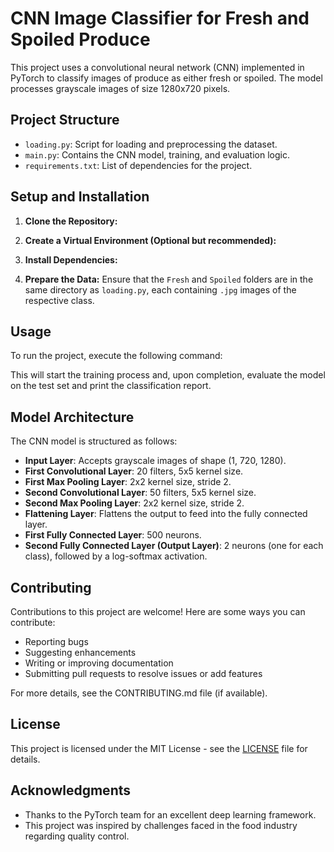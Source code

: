 # CNN Image Classifier for Fresh and Spoiled Produce

This project uses a convolutional neural network (CNN) implemented in PyTorch to classify images of produce as either fresh or spoiled. The model processes grayscale images of size 1280x720 pixels.

## Project Structure

- `loading.py`: Script for loading and preprocessing the dataset.
- `main.py`: Contains the CNN model, training, and evaluation logic.
- `requirements.txt`: List of dependencies for the project.

## Setup and Installation

1. **Clone the Repository:**


2. **Create a Virtual Environment (Optional but recommended):**


3. **Install Dependencies:**



4. **Prepare the Data:**
Ensure that the `Fresh` and `Spoiled` folders are in the same directory as `loading.py`, each containing `.jpg` images of the respective class.

## Usage

To run the project, execute the following command:


This will start the training process and, upon completion, evaluate the model on the test set and print the classification report.

## Model Architecture

The CNN model is structured as follows:

- **Input Layer**: Accepts grayscale images of shape (1, 720, 1280).
- **First Convolutional Layer**: 20 filters, 5x5 kernel size.
- **First Max Pooling Layer**: 2x2 kernel size, stride 2.
- **Second Convolutional Layer**: 50 filters, 5x5 kernel size.
- **Second Max Pooling Layer**: 2x2 kernel size, stride 2.
- **Flattening Layer**: Flattens the output to feed into the fully connected layer.
- **First Fully Connected Layer**: 500 neurons.
- **Second Fully Connected Layer (Output Layer)**: 2 neurons (one for each class), followed by a log-softmax activation.

## Contributing

Contributions to this project are welcome! Here are some ways you can contribute:

- Reporting bugs
- Suggesting enhancements
- Writing or improving documentation
- Submitting pull requests to resolve issues or add features

For more details, see the CONTRIBUTING.md file (if available).

## License

This project is licensed under the MIT License - see the [LICENSE](LICENSE) file for details.

## Acknowledgments

- Thanks to the PyTorch team for an excellent deep learning framework.
- This project was inspired by challenges faced in the food industry regarding quality control.

